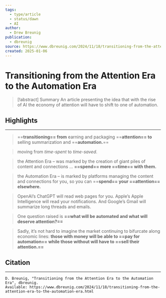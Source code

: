 ```yaml
---
tags:
  - type/article
  - status/dawn
  - AI
author:
  - Drew Breunig
publication:
  - dbreunig
source: https://www.dbreunig.com/2024/11/18/transitioning-from-the-attention-era-to-the-automation-era.html
created: 2025-01-06
---
```

# Transitioning from the Attention Era to the Automation Era

> [!abstract] Summary
> An article presenting the idea that with the rise of AI the economy of attention will have to shift to one of automation.
## Highlights
---
> ==**transitioning== from** earning and packaging ==**attention== to** selling summarization and ==**automation.**==

> moving from _time-spent_ to _time-saved_.

> the Attention Era – was marked by the creation of giant piles of content and connections ... **==spend== more ==time== with them.**

> the Automation Era – is marked by platforms managing the content and connections for you, so you can ==**spend== your ==attention== elsewhere.**

> OpenAI’s ChatGPT will read web pages for you. Apple’s Apple Intelligence will read your notifications. And Google’s Gmail will summarize long threads and emails.

> One question raised is **==what will be automated and what will deserve attention?==**

> Sadly, it’s not hard to imagine the market continuing to bifurcate along economic lines: **those with money will be able to ==pay for automation== while those without will have to ==sell their attention.==**
## Citation
---
```
D. Breunig, "Transitioning from the Attention Era to the Automation Era", dbreunig.
Available: https://www.dbreunig.com/2024/11/18/transitioning-from-the-attention-era-to-the-automation-era.html
```
